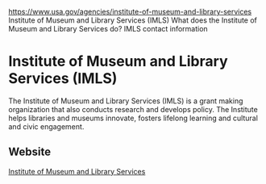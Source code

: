

https://www.usa.gov/agencies/institute-of-museum-and-library-services
Institute of Museum and Library Services (IMLS)
What does the Institute of Museum and Library Services do?
IMLS contact information

Institute of Museum and Library Services
(IMLS)
===============================================

The Institute of Museum and Library Services (IMLS) is a grant making organization that also conducts research and develops policy. The Institute helps libraries and museums innovate, fosters lifelong learning and cultural and civic engagement.

Website
-------

[Institute of Museum and Library Services](https://www.imls.gov/)
